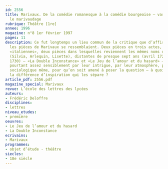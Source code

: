 ```yaml
---
id: 2556
title: Marivaux. De la comédie romanesque à la comédie bourgeoise – variations sur
  le marivaudage
rubrique: Théâtre [1re]
annee: 1996
magazine: n°8 1er février 1997
pages: 11
description: Ce fut longtemps un lieu commun de la critique que d’affirmer que toutes
  les pièces de Marivaux se ressemblaient. Deux pièces en trois actes, deux pièces
  «italiennes», deux pièces dans lesquelles reviennent les mêmes noms de personnages
  (Silvia, Arlequin, Lisette), distantes de presque sept ans (avril 1723, janvier
  1730) – «La Double Inconstance» et «Le Jeu de l’amour et du hasard» –, divergent
  pourtant assez sensiblement par leur intrigue, par leur atmosphère, par leur signification
  sociologique même, pour qu’on soit amené à poser la question – à quoi tient, fondamentalement,
  la différence d’inspiration qui les sépare ? 
article_pdf: 2556.pdf
magazine_special: Marivaux
revue: L’école des lettres des lycées
auteurs:
- Frédéric Deloffre
disciplines:
- lettres
niveau_etudes:
- première
oeuvres:
- Le Jeu de l’amour et du hasard
- La Double Inconstance
ecrivains:
- Marivaux
programmes:
- objet d’étude - théâtre
siecles:
- 18e siècle
---
```

